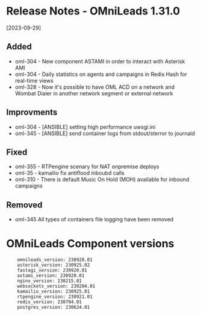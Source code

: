 # Release Notes - OMniLeads 1.31.0
[2023-09-29]

## Added

* oml-304 - New component ASTAMI in order to interact with Asterisk AMI
* oml-304 - Daily statistics on agents and campaigns in Redis Hash for real-time views
* oml-328 - Now it's possible to have OML ACD on a network and Wombat Dialer in another network segment or external network

## Improvments

* oml-304 - [ANSIBLE] setting high performance uwsgi.ini
* oml-345 - [ANSIBLE] send container logs from stdout/sterror to journald

## Fixed

* oml-355 - RTPengine scenary for NAT onpremise deploys
* oml-35 - kamailio fix antiflood inboubd calls 
* oml-310 - There is default Music On Hold (MOH) available for inbound campaigns

## Removed

* oml-345 All types of containers file logging have been removed

# OMniLeads Component versions

```
    omnileads_version: 230928.01
    asterisk_version: 230925.02
    fastagi_version: 230920.01
    astami_version: 230920.01
    nginx_version: 230215.01
    websockets_version: 230204.01
    kamailio_version: 230925.01
    rtpengine_version: 230921.01
    redis_version: 230704.01
    postgres_version: 230624.01
```

